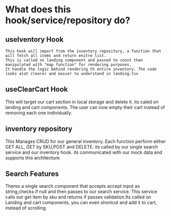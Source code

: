 # What does this hook/service/repository do?

## useIventory  Hook
    This hook will import from the inventory repository, a function that will fetch all items and return enitre list. 
    This is called on landing component and passed to const then manipulated with "map function" for rendering purposes.
    It handle the logic behind rendering th entire inventory. The code looks alot clearer and easier to understand in landing.tsx 

## useClearCart Hook
This will target our cart section in local storage and delete it. its caled on landing and cart components. The user can now empty their cart instead of removing each one individually.

## inventory repository
This  Manages CRUD for our general inventory. Each function perform either GET ALL, GET by SKU,POST and DELETE. its called by our single search service and our inventory hook. its communicated with our mock data and supports this architecture.

## Search Features

Theres a single search component that accepts accept input as string,checks if null and then passes to our search service.
This service calls our get item by sku and returns if passes validation.Its called on Landing and cart components, you can even shortcut and add it to cart, instead of scrolling.


